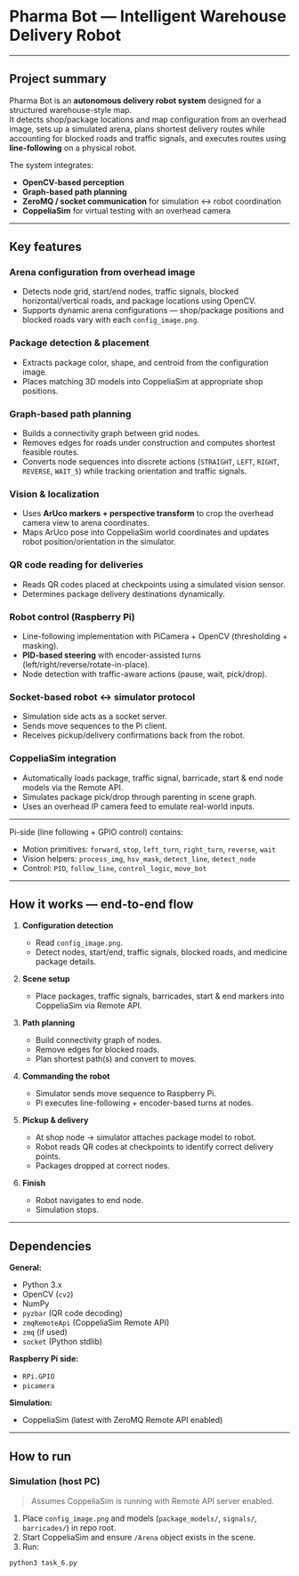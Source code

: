 # Pharma Bot — Intelligent Warehouse Delivery Robot
---

## Project summary
Pharma Bot is an **autonomous delivery robot system** designed for a structured warehouse-style map.  
It detects shop/package locations and map configuration from an overhead image, sets up a simulated arena, plans shortest delivery routes while accounting for blocked roads and traffic signals, and executes routes using **line-following** on a physical robot.  

The system integrates:  
- **OpenCV-based perception**  
- **Graph-based path planning**  
- **ZeroMQ / socket communication** for simulation ↔ robot coordination  
- **CoppeliaSim** for virtual testing with an overhead camera  

---

## Key features

### Arena configuration from overhead image
- Detects node grid, start/end nodes, traffic signals, blocked horizontal/vertical roads, and package locations using OpenCV.  
- Supports dynamic arena configurations — shop/package positions and blocked roads vary with each `config_image.png`.

### Package detection & placement
- Extracts package color, shape, and centroid from the configuration image.  
- Places matching 3D models into CoppeliaSim at appropriate shop positions.

### Graph-based path planning
- Builds a connectivity graph between grid nodes.  
- Removes edges for roads under construction and computes shortest feasible routes.  
- Converts node sequences into discrete actions (`STRAIGHT`, `LEFT`, `RIGHT`, `REVERSE`, `WAIT_5`) while tracking orientation and traffic signals.

### Vision & localization
- Uses **ArUco markers + perspective transform** to crop the overhead camera view to arena coordinates.  
- Maps ArUco pose into CoppeliaSim world coordinates and updates robot position/orientation in the simulator.

### QR code reading for deliveries
- Reads QR codes placed at checkpoints using a simulated vision sensor.  
- Determines package delivery destinations dynamically.

### Robot control (Raspberry Pi)
- Line-following implementation with PiCamera + OpenCV (thresholding + masking).  
- **PID-based steering** with encoder-assisted turns (left/right/reverse/rotate-in-place).  
- Node detection with traffic-aware actions (pause, wait, pick/drop).

### Socket-based robot ↔ simulator protocol
- Simulation side acts as a socket server.  
- Sends move sequences to the Pi client.  
- Receives pickup/delivery confirmations back from the robot.

### CoppeliaSim integration
- Automatically loads package, traffic signal, barricade, start & end node models via the Remote API.  
- Simulates package pick/drop through parenting in scene graph.  
- Uses an overhead IP camera feed to emulate real-world inputs.

---


Pi-side (line following + GPIO control) contains:  
- Motion primitives: `forward`, `stop`, `left_turn`, `right_turn`, `reverse`, `wait`  
- Vision helpers: `process_img`, `hsv_mask`, `detect_line`, `detect_node`  
- Control: `PID`, `follow_line`, `control_logic`, `move_bot`

---

## How it works — end-to-end flow

1. **Configuration detection**  
   - Read `config_image.png`.  
   - Detect nodes, start/end, traffic signals, blocked roads, and medicine package details.  

2. **Scene setup**  
   - Place packages, traffic signals, barricades, start & end markers into CoppeliaSim via Remote API.  

3. **Path planning**  
   - Build connectivity graph of nodes.  
   - Remove edges for blocked roads.  
   - Plan shortest path(s) and convert to moves.  

4. **Commanding the robot**  
   - Simulator sends move sequence to Raspberry Pi.  
   - Pi executes line-following + encoder-based turns at nodes.  

5. **Pickup & delivery**  
   - At shop node → simulator attaches package model to robot.  
   - Robot reads QR codes at checkpoints to identify correct delivery points.  
   - Packages dropped at correct nodes.  

6. **Finish**  
   - Robot navigates to end node.  
   - Simulation stops.  

---

## Dependencies

**General:**  
- Python 3.x  
- OpenCV (`cv2`)  
- NumPy  
- `pyzbar` (QR code decoding)  
- `zmqRemoteApi` (CoppeliaSim Remote API)  
- `zmq` (if used)  
- `socket` (Python stdlib)  

**Raspberry Pi side:**  
- `RPi.GPIO`  
- `picamera`  

**Simulation:**  
- CoppeliaSim (latest with ZeroMQ Remote API enabled)

---

## How to run

### Simulation (host PC)
> Assumes CoppeliaSim is running with Remote API server enabled.  

1. Place `config_image.png` and models (`package_models/`, `signals/`, `barricades/`) in repo root.  
2. Start CoppeliaSim and ensure `/Arena` object exists in the scene.  
3. Run:

```bash
python3 task_6.py

